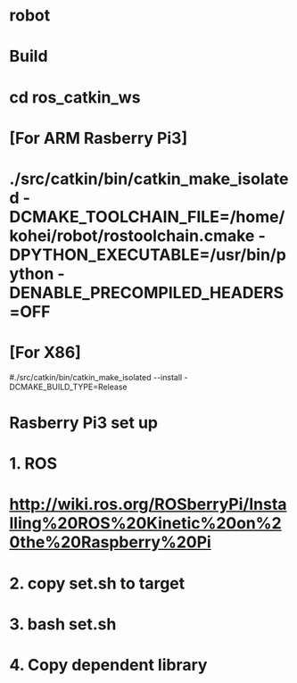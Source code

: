 # robot

# Build
# cd ros_catkin_ws
#
# [For ARM Rasberry Pi3]
# ./src/catkin/bin/catkin_make_isolated -DCMAKE_TOOLCHAIN_FILE=/home/kohei/robot/rostoolchain.cmake -DPYTHON_EXECUTABLE=/usr/bin/python -DENABLE_PRECOMPILED_HEADERS=OFF
# 
# [For X86]
#./src/catkin/bin/catkin_make_isolated --install -DCMAKE_BUILD_TYPE=Release



# Rasberry Pi3 set up
# 1. ROS
# http://wiki.ros.org/ROSberryPi/Installing%20ROS%20Kinetic%20on%20the%20Raspberry%20Pi

# 2. copy set.sh to target
# 3. bash set.sh
# 4. Copy dependent library 
